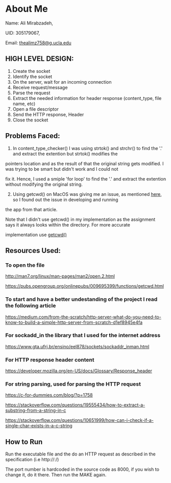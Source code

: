 # About Me
Name: Ali Mirabzadeh,

UID: 305179067,

Email: thealimz758@g.ucla.edu


## HIGH LEVEL DESIGN:

1. Create the socket
2. Identify the socket
3. On the server, wait for an incoming connection
4. Receive request/message
5. Parse the request
6. Extract the needed information for header response (content_type, file name, etc)
7. Open a file descriptor
8. Send the HTTP response, Header
9. Close the socket

## Problems Faced:
1. In content_type_checker() I was using strtok() and strchr() to find the '.' and extract the extention but strtok() modifies the 

pointers location and as the result of that the original string gets modified. I was trying to be smart but didn't work and I could not 

fix it.  Hence, I used a smiple 'for loop' to find the '.' and extract the extention without modifying the original string.

2. Using getcwd() on MacOS was giving me an issue, as mentioned [here](https://fltk.easysw.narkive.com/f6E7AAsb/getcwd-bug-on-osx), so I found out the issue in developing and running 

the app from that article. 

Note that I didn't use getcwd() in my implementation as the assignment says it always looks within the directory. For more accurate 

implementation use [getcwd()](http://man7.org/linux/man-pages/man3/getcwd.3.html)


## Resources Used:
### To open the file

http://man7.org/linux/man-pages/man2/open.2.html

https://pubs.opengroup.org/onlinepubs/009695399/functions/getcwd.html


### To start and have a better undestanding of the project I read the following article

https://medium.com/from-the-scratch/http-server-what-do-you-need-to-know-to-build-a-simple-http-server-from-scratch-d1ef8945e4fa

### For sockadd_in the library that I used for the internet address  

https://www.gta.ufrj.br/ensino/eel878/sockets/sockaddr_inman.html

### For HTTP response header content

https://developer.mozilla.org/en-US/docs/Glossary/Response_header

### For string parsing, used for parsing the HTTP request

https://c-for-dummies.com/blog/?p=1758

https://stackoverflow.com/questions/19555434/how-to-extract-a-substring-from-a-string-in-c

https://stackoverflow.com/questions/10651999/how-can-i-check-if-a-single-char-exists-in-a-c-string


## How to Run
Run the executable file and the do an HTTP request as described in the specification (i.e http://<machinename>:<port>/<filename>)

The port number is hardcoded in the source code as 8000, if you wish to change it, do it there. Then run the MAKE  again.